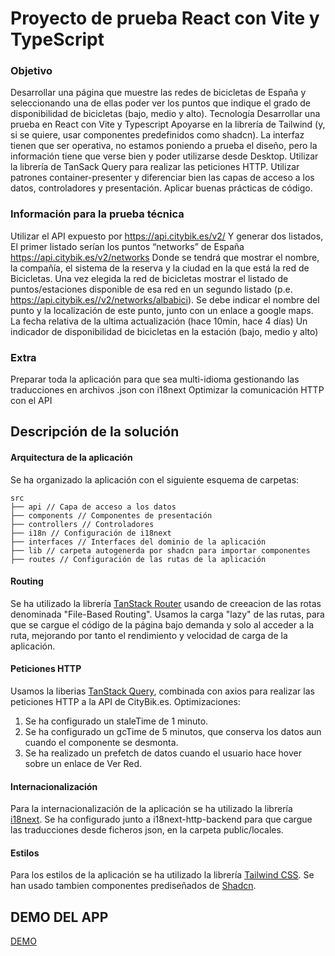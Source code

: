 # Proyecto de prueba React con Vite y TypeScript

### Objetivo
Desarrollar una página que muestre las redes de bicicletas de España y seleccionando una de ellas
poder ver los puntos que indique el grado de disponibilidad de bicicletas (bajo, medio y alto).
Tecnología
Desarrollar una prueba en React con Vite y Typescript
Apoyarse en la librería de Tailwind (y, si se quiere, usar componentes predefinidos como shadcn). La
interfaz tienen que ser operativa, no estamos poniendo a prueba el diseño, pero la información tiene
que verse bien y poder utilizarse desde Desktop.
Utilizar la librería de TanSack Query para realizar las peticiones HTTP.
Utilizar patrones container-presenter y diferenciar bien las capas de acceso a los datos, controladores
y presentación.
Aplicar buenas prácticas de código.
### Información para la prueba técnica
Utilizar el API expuesto por
https://api.citybik.es/v2/
Y generar dos listados,
El primer listado serían los puntos “networks” de España
https://api.citybik.es/v2/networks
Donde se tendrá que mostrar el nombre, la compañía, el sistema de la reserva y la ciudad en la que
está la red de Bicicletas.
Una vez elegida la red de bicicletas mostrar el listado de puntos/estaciones disponible de esa red en
un segundo listado (p.e. https://api.citybik.es//v2/networks/albabici).
Se debe indicar el nombre del punto y la localización de este punto, junto con un enlace a google
maps.
La fecha relativa de la ultima actualización (hace 10min, hace 4 días)
Un indicador de disponibilidad de bicicletas en la estación (bajo, medio y alto)
### Extra
Preparar toda la aplicación para que sea multi-idioma gestionando las traducciones en archivos .json
con i18next
Optimizar la comunicación HTTP con el API

## Descripción de la solución

#### Arquitectura de la aplicación

Se ha organizado la aplicación con el siguiente esquema de carpetas:

```
src
├── api // Capa de acceso a los datos
├── components // Componentes de presentación
├── controllers // Controladores
├── i18n // Configuración de i18next
├── interfaces // Interfaces del dominio de la aplicación
├── lib // carpeta autogenerda por shadcn para importar componentes
├── routes // Configuración de las rutas de la aplicación

```


#### Routing

Se ha utilizado la librería [TanStack Router](https://tanstack.com/router/latest) usando de creeacion de las rotas denominada "File-Based Routing".
Usamos la carga "lazy" de las rutas, para que se cargue el código de la página bajo demanda y solo al acceder a la ruta, 
mejorando por tanto el rendimiento y velocidad de carga de la aplicación.

#### Peticiones HTTP
Usamos la liberias [TanStack Query](https://tanstack.com/query/latest), combinada con axios para realizar las peticiones HTTP a la API de CityBik.es.
Optimizaciones:
1. Se ha configurado un staleTime de 1 minuto.
2. Se ha configurado un gcTime de 5 minutos, que conserva los datos aun cuando el componente se desmonta.
3. Se ha realizado un prefetch de datos cuando el usuario hace hover sobre un enlace de Ver Red.

#### Internacionalización
Para la internacionalización de la aplicación se ha utilizado la librería [i18next](https://www.i18next.com/).
Se ha configurado junto a i18next-http-backend para que cargue las traducciones desde ficheros json, en la carpeta public/locales.

#### Estilos
Para los estilos de la aplicación se ha utilizado la librería [Tailwind CSS](https://tailwindcss.com/).
Se han usado tambien componentes prediseñados de [Shadcn](https://shadcn.com/).


## DEMO DEL APP
[DEMO](https://citybike-prueba.web.app/)